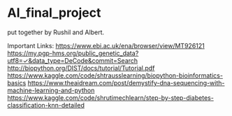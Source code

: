 # AI_final_project
put together by Rushil and Albert. 

Important Links: 
https://www.ebi.ac.uk/ena/browser/view/MT926121
https://my.pgp-hms.org/public_genetic_data?utf8=✓&data_type=DeCode&commit=Search
http://biopython.org/DIST/docs/tutorial/Tutorial.pdf
https://www.kaggle.com/code/shtrausslearning/biopython-bioinformatics-basics
https://www.theaidream.com/post/demystify-dna-sequencing-with-machine-learning-and-python
https://www.kaggle.com/code/shrutimechlearn/step-by-step-diabetes-classification-knn-detailed
